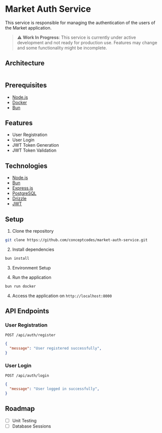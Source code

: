 # Market Auth Service

This service is responsible for managing the authentication of the users of the Market application.

> ⚠️ **Work In Progress**: This service is currently under active development and not ready for production use. Features may change and some functionality might be incomplete.

## Architecture

```mermaid

```

## Prerequisites
- [Node.js](https://nodejs.org)
- [Docker](https://docker.com)
- [Bun](https://bun.sh)

## Features
- User Registration
- User Login
- JWT Token Generation
- JWT Token Validation

## Technologies
- [Node.js](https://nodejs.org)
- [Bun](https://bun.sh)
- [Express.js](https://expressjs.com)
- [PostgreSQL](https://postgresql.org)
- [Drizzle](https://drizzle.org)
- [JWT](https://jwt.io)

## Setup
1. Clone the repository

```bash
git clone https://github.com/conceptcodes/market-auth-service.git
```

2. Install dependencies

```bash
bun install
```

3. Environment Setup


3. Run the application

```bash
bun run docker
```

4. Access the application on `http://localhost:8000`

## API Endpoints

### User Registration

```
POST /api/auth/register
```
```json
{
  "message": "User registered successfully",
}
```

### User Login

```
POST /api/auth/login
```
```json
{
  "message": "User logged in successfully",
}
```

## Roadmap
- [ ] Unit Testing
- [ ] Database Sessions